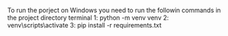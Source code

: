 To run the porject on Windows you need to run the followin commands in the project directory terminal
1: python -m venv venv
2: venv\scripts\activate
3: pip install -r requirements.txt
